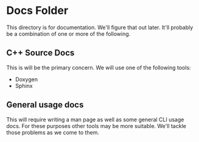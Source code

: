 # Docs Folder

This directory is for documentation. We'll figure that out later. It'll probably be a combination of one or more of the following.

## C++ Source Docs

This is will be the primary concern. We will use one of the following tools:

- Doxygen
- Sphinx

## General usage docs

This will require writing a man page as well as some general CLI usage docs. For these purposes other tools may be more suitable. We'll tackle those problems as we come to them.